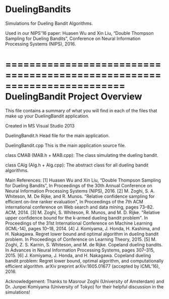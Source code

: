 # DuelingBandits
Simulations for Dueling Bandit Algorithms.

Used in our NIPS'16 paper:
Huasen Wu and Xin Liu, “Double Thompson Sampling for Dueling Bandits”, Conference on Neural Information Processing Systems (NIPS), 2016.

========================================================================
                 DuelingBandit Project Overview
========================================================================

This file contains a summary of what you will find in each of the files that
make up your DuelingBandit application.


Created in MS Visual Studio 2013

DuelingBandit.h
    Head file for the main application.
    
DuelingBandit.cpp
    This is the main application source file.
    
class CMAB (MAB.h + MAB.cpp):
    The class simulating the dueling bandit.
    
class CAlg (Alg.h + Alg.cpp):
   The abstract class for all dueling bandit algorithms. 
    
    
Main References:
[1] Huasen Wu and Xin Liu, “Double Thompson Sampling for Dueling Bandits”, In Proceedings of the 30th Annual Conference on Neural Information Processing Systems (NIPS), 2016.
[2] M. Zoghi, S. A. Whiteson, M. De Rijke, and R. Munos. "Relative confidence sampling for efficient on-line ranker evaluation", In Proceedings of the 7th ACM international conference on
Web search and data mining, pages 73–82. ACM, 2014.
[3] M. Zoghi, S. Whiteson, R. Munos, and M. D. Rijke. "Relative upper confidence bound for the k-armed dueling bandit problem". In Proceedings of the 31st International Conference on
Machine Learning (ICML-14), pages 10–18, 2014.
[4] J. Komiyama, J. Honda, H. Kashima, and H. Nakagawa. Regret lower bound and optimal algorithm in dueling bandit problem. In Proceedings of Conference on Learning Theory, 2015.
[5] M. Zoghi, Z. S. Karnin, S. Whiteson, and M. de Rijke. Copeland dueling bandits. In Advances in Neural Information Processing Systems, pages 307–315, 2015.
[6] J. Komiyama, J. Honda, and H. Nakagawa. Copeland dueling bandit problem: Regret lower bound, optimal algorithm, and computationally efficient algorithm. arXiv preprint
arXiv:1605.01677 (accepted by ICML’16), 2016.

Acknowledgement:
Thanks to Masrour Zoghi (University of Amsterdam) and Dr. Junpei Komiyama (University of Tokyo) for their helpful discussion in the simulations!





